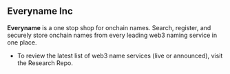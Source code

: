 ## Everyname Inc

**Everyname** is a one stop shop for onchain names. Search, register, and securely store onchain names from every leading web3 naming service in one place.

* To review the latest list of web3 name services (live or announced), visit the Research Repo.
